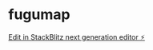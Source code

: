 # fugumap

[Edit in StackBlitz next generation editor ⚡️](https://stackblitz.com/~/github.com/nakmits-dev/fugumap)